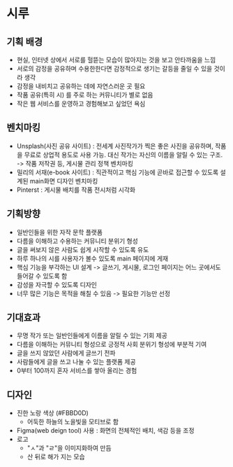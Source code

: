 시루
=============


기획 배경
-------------
- 현실, 인터넷 상에서 서로를 헐뜯는 모습이 많아지는 것을 보고 안타까움을 느낌
- 서로의 감정을 공유하며 수용한한다면 감정적으로 생기는 갈등을 줄일 수 있을 것이라 생각
- 감정을 내비치고 공유하는 데에 자연스러운 곳 필요
- 작품 공유(특히 시) 를 주로 하는 커뮤니티가 별로 없음
- 작은 웹 서비스를 운영하고 경험해보고 싶었던 욕심

벤치마킹
-------------
- Unsplash(사진 공유 사이트) : 전세계 사진작가가 찍은 좋은 사진을 공유하며, 작품을 무료로 상업적 용도로 사용 가능. 대신 작가는 자신의 이름을 알릴 수 있는 구조. -> 작품 저작권 등, 게시물 관리 정책 벤치마킹
- 밀리의 서재(e-book 사이트) : 직관적이고 핵심 기능에 곧바로 접근할 수 있도록 설계된 main화면 디자인 벤치마킹
- Pinterst : 게시물 배치를 작품 전시처럼 시각화

기획방향
-------------
- 일반인들을 위한 자작 문학 플랫폼
- 다름을 이해하고 수용하는 커뮤니티 분위기 형성
- 글을 써보지 않은 사람도 쉽게 시작할 수 있도록 유도
- 하루 하나의 시를 사용자가 볼수 있도록 main 페이지에 게재
- 핵심 기능을 부각하는 UI 설계 -> 글쓰기, 게시물, 로그인 페이지는 어느 곳에서도 들어갈 수 있도록 함
- 감성을 자극할 수 있도록 디자인
- 너무 많은 기능은 목적을 해칠 수 있음 -> 필요한 기능만 선정

기대효과
-------------
- 무명 작가 또는 일반인들에게 이름을 알릴 수 있는 기회 제공
- 다름을 이해하는 커뮤니티 형성으로 긍정적 사회 분위기 형성에 부분적 기여
- 글을 쓰지 않았던 사람에게 글쓰기 전파
- 사람들에게 글을 쓰고 나눌 수 있는 플랫폼 제공
- 0부터 100까지 혼자 서비스를 쌓아 올리는 경험
 
디자인
-------------
- 진한 노랑 색상 (#FBBD0D)
	- 어둑한 하늘의 노을빛을 모티브로 함
- Figma(web deign tool) 사용 : 화면의 전체적인 배치, 색감 등을 조정
- 로고
	- "ㅅ"과 "ㄹ"을 이미지화하여 만듬
	- 산 뒤로 해가 지는 모습




